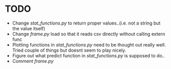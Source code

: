 # TODO
- Change *stat_functions.py* to return proper values..(i.e. not a string but the value itself)
- Change *frame.py* load so that it reads csv directly without calling extern func
- Plotting functions in *stat_functions.py* need to be thought out really well. Tried couple of things but doesnt seem to play nicely.
- Figure out what predict function in *stat_functions.py* is supposed to do..
- Comment *frame.py* 

